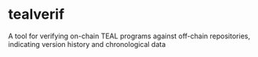 # tealverif
A tool for verifying on-chain TEAL programs against off-chain repositories, indicating version history and chronological data
